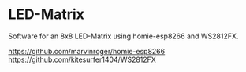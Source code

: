 # LED-Matrix

Software for an 8x8 LED-Matrix using homie-esp8266 and WS2812FX. 

https://github.com/marvinroger/homie-esp8266
https://github.com/kitesurfer1404/WS2812FX

